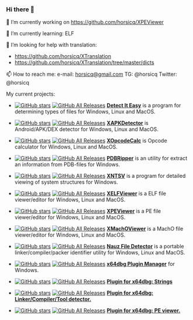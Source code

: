 ### Hi there 👋
🔭 I’m currently working on https://github.com/horsicq/XPEViewer

🌱 I’m currently learning: ELF 

🤔 I’m looking for help with translation:

* https://github.com/horsicq/XTranslation
* https://github.com/horsicq/XTranslation/tree/master/dicts

📫 How to reach me: e-mail: horsicq@gmail.com TG: @horsicq Twitter: @horsicq

My current projects: 

- [![GitHub stars](https://img.shields.io/github/stars/horsicq/Detect-It-Easy.svg)](https://github.com/horsicq/Detect-It-Easy)
[![GitHub All Releases](https://img.shields.io/github/downloads/horsicq/DIE-engine/total.svg)](https://github.com/horsicq/DIE-engine/releases)
[**Detect It Easy**](https://github.com/horsicq/Detect-It-Easy) is a program for determining types of files for Windows, Linux and MacOS.

- [![GitHub stars](https://img.shields.io/github/stars/horsicq/XAPKDetector.svg)](https://github.com/horsicq/XAPKDetector)
[![GitHub All Releases](https://img.shields.io/github/downloads/horsicq/XAPKDetector/total.svg)](https://github.com/horsicq/XAPKDetector/releases)
[**XAPKDetector**](https://github.com/horsicq/XAPKDetector) is Android/APK/DEX detector for Windows, Linux and MacOS.

- [![GitHub stars](https://img.shields.io/github/stars/horsicq/XOpcodeCalc.svg)](https://github.com/horsicq/XOpcodeCalc)
[![GitHub All Releases](https://img.shields.io/github/downloads/horsicq/XOpcodeCalc/total.svg)](https://github.com/horsicq/XOpcodeCalc/releases)
[**XOpcodeCalc**](https://github.com/horsicq/XOpcodeCalc) is Opcode calculator for Windows, Linux and MacOS.

- [![GitHub stars](https://img.shields.io/github/stars/horsicq/PDBRipper.svg)](https://github.com/horsicq/PDBRipper)
[![GitHub All Releases](https://img.shields.io/github/downloads/horsicq/PDBRipper/total.svg)](https://github.com/horsicq/PDBRipper/releases)
[**PDBRipper**](https://github.com/horsicq/PDBRipper) is an utility for extract an information from PDB-files for Windows.

- [![GitHub stars](https://img.shields.io/github/stars/horsicq/xntsv.svg)](https://github.com/horsicq/xntsv)
[![GitHub All Releases](https://img.shields.io/github/downloads/horsicq/xntsv/total.svg)](https://github.com/horsicq/xntsv/releases)
[**XNTSV**](https://github.com/horsicq/xntsv) is a program for detailed viewing of system structures for Windows.

- [![GitHub stars](https://img.shields.io/github/stars/horsicq/XELFViewer.svg)](https://github.com/horsicq/XELFViewer)
[![GitHub All Releases](https://img.shields.io/github/downloads/horsicq/XELFViewer/total.svg)](https://github.com/horsicq/XELFViewer/releases)
[**XELFViewer**](https://github.com/horsicq/XELFViewer) is a ELF file viewer/editor for Windows, Linux and MacOS.

- [![GitHub stars](https://img.shields.io/github/stars/horsicq/XPEViewer.svg)](https://github.com/horsicq/XPEViewer)
[![GitHub All Releases](https://img.shields.io/github/downloads/horsicq/XPEViewer/total.svg)](https://github.com/horsicq/XPEViewer/releases)
[**XPEViewer**](https://github.com/horsicq/XPEViewer) is a PE file viewer/editor for Windows, Linux and MacOS.

- [![GitHub stars](https://img.shields.io/github/stars/horsicq/XMachOViewer.svg)](https://github.com/horsicq/XMachOViewer)
[![GitHub All Releases](https://img.shields.io/github/downloads/horsicq/XMachOViewer/total.svg)](https://github.com/horsicq/XMachOViewer/releases)
[**XMachOViewer**](https://github.com/horsicq/XMachOViewer) is a MachO file viewer/editor for Windows, Linux and MacOS.

- [![GitHub stars](https://img.shields.io/github/stars/horsicq/Nauz-File-Detector.svg)](https://github.com/horsicq/Nauz-File-Detector)
[![GitHub All Releases](https://img.shields.io/github/downloads/horsicq/Nauz-File-Detector/total.svg)](https://github.com/horsicq/Nauz-File-Detector/releases)
[**Nauz File Detector**](https://github.com/horsicq/Nauz-File-Detector) is a portable linker/compiler/packer identifier utility for Windows, Linux and MacOS.

- [![GitHub stars](https://img.shields.io/github/stars/horsicq/x64dbg-Plugin-Manager.svg)](https://github.com/horsicq/x64dbg-Plugin-Manager)
[![GitHub All Releases](https://img.shields.io/github/downloads/horsicq/x64dbg-Plugin-Manager/total.svg)](https://github.com/horsicq/x64dbg-Plugin-Manager/releases)
[**x64dbg Plugin Manager**](https://github.com/horsicq/x64dbg-Plugin-Manager) for Windows.

- [![GitHub stars](https://img.shields.io/github/stars/horsicq/stringsx64dbg.svg)](https://github.com/horsicq/stringsx64dbg)
[![GitHub All Releases](https://img.shields.io/github/downloads/horsicq/stringsx64dbg/total.svg)](https://github.com/horsicq/stringsx64dbg/releases)
[**Plugin for x64dbg: Strings**](https://github.com/horsicq/stringsx64dbg)

- [![GitHub stars](https://img.shields.io/github/stars/horsicq/nfdx64dbg.svg)](https://github.com/horsicq/nfdx64dbg)
[![GitHub All Releases](https://img.shields.io/github/downloads/horsicq/nfdx64dbg/total.svg)](https://github.com/horsicq/nfdx64dbg/releases)
[**Plugin for x64dbg: Linker/Compiler/Tool detector.**](https://github.com/horsicq/nfdx64dbg)

- [![GitHub stars](https://img.shields.io/github/stars/horsicq/pex64dbg.svg)](https://github.com/horsicq/pex64dbg)
[![GitHub All Releases](https://img.shields.io/github/downloads/horsicq/pex64dbg/total.svg)](https://github.com/horsicq/pex64dbg/releases)
[**Plugin for x64dbg: PE viewer.**](https://github.com/horsicq/pex64dbg)


<!--
**horsicq/horsicq** is a ✨ _special_ ✨ repository because its `README.md` (this file) appears on your GitHub profile.

Here are some ideas to get you started:

- 🔭 I’m currently working on ...
- 🌱 I’m currently learning ...
- 👯 I’m looking to collaborate on ...
- 🤔 I’m looking for help with ...
- 💬 Ask me about ...
- 📫 How to reach me: ...
- 😄 Pronouns: ...
- ⚡ Fun fact: ...
-->

